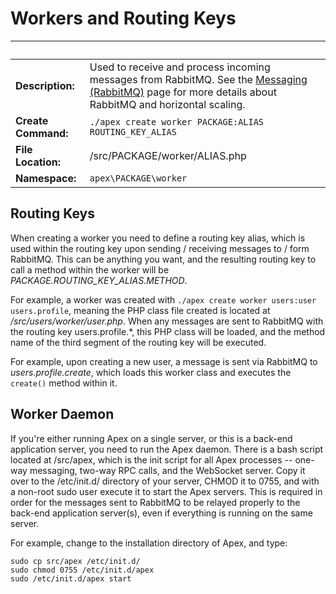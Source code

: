 
# Workers and Routing Keys

&nbsp; | &nbsp;
------------- |-------------
**Description:** | Used to receive and process incoming messages from RabbitMQ.  See the [Messaging (RabbitMQ)](../messaging.md) page for more details about RabbitMQ and horizontal scaling.
**Create Command:** | `./apex create worker PACKAGE:ALIAS ROUTING_KEY_ALIAS`
**File Location:** | /src/PACKAGE/worker/ALIAS.php
**Namespace:** | `apex\PACKAGE\worker`


## Routing Keys

When creating a worker you need to define a routing key alias, which is used within the routing key upon sending / receiving messages to / form RabbitMQ.  This can 
be anything you want, and the resulting routing key to call a method within the worker will be *PACKAGE.ROUTING_KEY_ALIAS.METHOD*.  

For example, a worker was created with `./apex create worker users:user users.profile`, meaning the PHP class file created 
is located at */src/users/worker/user.php*.  When any messages are sent to RabbitMQ with the routing key users.profile.*, this PHP class will be loaded, and the 
method name of the third segment of the routing key will be executed.

For example, upon creating a new user, a message is sent via RabbitMQ to *users.profile.create*, which loads this worker class and executes the 
`create()` method within it.  


## Worker Daemon

If you're either running Apex on a single server, or this is a back-end application server, you need to run the Apex daemon.  There is a bash script located at /src/apex, which is 
the init script for all Apex processes -- one-way messaging, two-way RPC calls, and the WebSocket server.  Copy it over to the /etc/init.d/ directory of your server, CHMOD it to 0755, and with a non-root sudo user execute it to start the 
Apex servers.  This is required in order for the messages sent to RabbitMQ to be relayed properly to the back-end application server(s), even if everything is running on the same server.

For example, change to the installation directory of Apex, and type:

~~~
sudo cp src/apex /etc/init.d/
sudo chmod 0755 /etc/init.d/apex
sudo /etc/init.d/apex start
~~~



